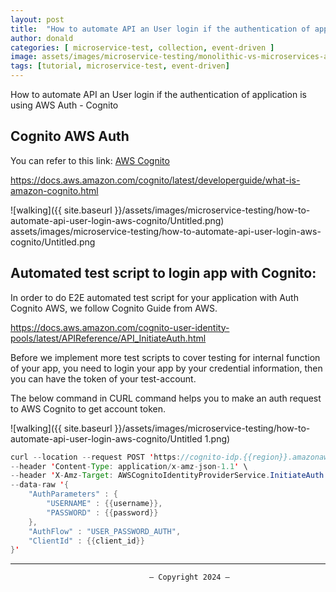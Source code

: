 ```yaml
---
layout: post
title:  "How to automate API an User login if the authentication of application is using AWS Auth - Cognito"
author: donald
categories: [ microservice-test, collection, event-driven ]
image: assets/images/microservice-testing/monolithic-vs-microservices-architecture.png
tags: [tutorial, microservice-test, event-driven]
---
```


How to automate API an User login if the authentication of application is using AWS Auth - Cognito

## Cognito AWS Auth

You can refer to this link: [AWS Cognito](https://www.blogger.com/blog/post/edit/1444050721395049955/1068879068876984399#)

https://docs.aws.amazon.com/cognito/latest/developerguide/what-is-amazon-cognito.html

![walking]({{ site.baseurl }}/assets/images/microservice-testing/how-to-automate-api-user-login-aws-cognito/Untitled.png)
assets/images/microservice-testing/how-to-automate-api-user-login-aws-cognito/Untitled.png

## Automated test script to login app with Cognito:

In order to do E2E automated test script for your application with Auth Cognito AWS, we follow Cognito Guide from AWS.

https://docs.aws.amazon.com/cognito-user-identity-pools/latest/APIReference/API_InitiateAuth.html

Before we implement more test scripts to cover testing for internal function of your app, you need to login your app by your credential information, then you can have the token of your test-account.

The below command in CURL command helps you to make an auth request to AWS Cognito to get account token.

![walking]({{ site.baseurl }}/assets/images/microservice-testing/how-to-automate-api-user-login-aws-cognito/Untitled 1.png)

```java
curl --location --request POST 'https://cognito-idp.{{region}}.amazonaws.com/' \
--header 'Content-Type: application/x-amz-json-1.1' \
--header 'X-Amz-Target: AWSCognitoIdentityProviderService.InitiateAuth' \
--data-raw '{
    "AuthParameters" : {
        "USERNAME" : {{username}},
        "PASSWORD" : {{password}}
    },
    "AuthFlow" : "USER_PASSWORD_AUTH",
    "ClientId" : {{client_id}}
}'
```

---

                                   — Copyright 2024 — 